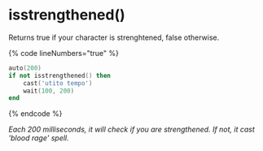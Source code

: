 # isstrengthened()

Returns true if your character is strenghtened, false otherwise.

{% code lineNumbers="true" %}
```lua
auto(200)
if not isstrengthened() then
	cast('utito tempo')
	wait(100, 200)
end
```
{% endcode %}

_Each 200 milliseconds, it will check if you are strengthened. If not, it cast 'blood rage' spell._
